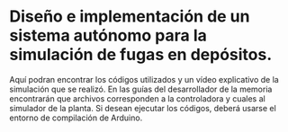 # Diseño e implementación de un sistema autónomo para la simulación de fugas en depósitos.
Aquí podran encontrar los códigos utilizados y un vídeo explicativo de la simulación que se realizó.
En las guías del desarrollador de la memoria encontrarán que archivos corresponden a la controladora y cuales al simulador de la planta.
Si desean ejecutar los códigos, deberá usarse el entorno de compilación de Arduino.
